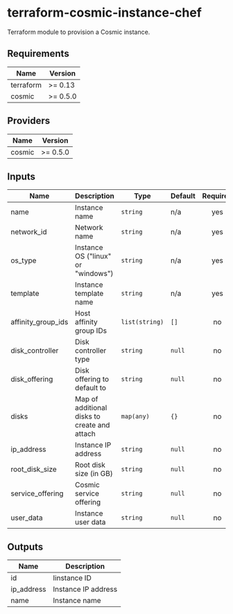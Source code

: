 # terraform-cosmic-instance-chef

Terraform module to provision a Cosmic instance.

<!--- BEGIN_TF_DOCS --->
## Requirements

| Name | Version |
|------|---------|
| terraform | >= 0.13 |
| cosmic | >= 0.5.0 |

## Providers

| Name | Version |
|------|---------|
| cosmic | >= 0.5.0 |

## Inputs

| Name | Description | Type | Default | Required |
|------|-------------|------|---------|:--------:|
| name | Instance name | `string` | n/a | yes |
| network\_id | Network name | `string` | n/a | yes |
| os\_type | Instance OS ("linux" or "windows") | `string` | n/a | yes |
| template | Instance template name | `string` | n/a | yes |
| affinity\_group\_ids | Host affinity group IDs | `list(string)` | `[]` | no |
| disk\_controller | Disk controller type | `string` | `null` | no |
| disk\_offering | Disk offering to default to | `string` | `null` | no |
| disks | Map of additional disks to create and attach | `map(any)` | `{}` | no |
| ip\_address | Instance IP address | `string` | `null` | no |
| root\_disk\_size | Root disk size (in GB) | `string` | `null` | no |
| service\_offering | Cosmic service offering | `string` | `null` | no |
| user\_data | Instance user data | `string` | `null` | no |

## Outputs

| Name | Description |
|------|-------------|
| id | Iinstance ID |
| ip\_address | Instance IP address |
| name | Instance name |

<!--- END_TF_DOCS --->
